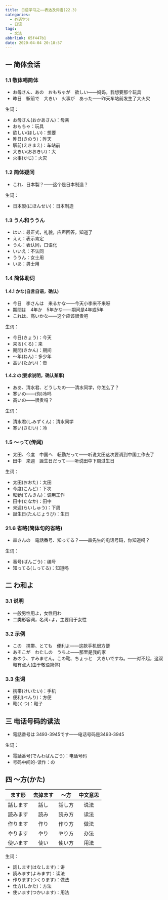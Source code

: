 ```yaml
---
title: 日语学习之——表达及词语(22.3)
categories:
  - 外语学习
  - 日语
tags:
  - 文法
abbrlink: 65f447b1
date: 2020-04-04 20:18:57
---
```

## 一 简体会话

### 1.1 敬体喝简体

* お母さん、あの　おもちゃが　欲しい——妈妈，我想要那个玩具
* 昨日　駅前で　大きい　火事が　あった——昨天车站前发生了大火灾

<!--more-->

生词： 

* お母さん(おかあさん)：母亲
* おもちゃ：玩具
* 欲しい(ほしい)：想要
* 昨日(きのう)：昨天
* 駅前(えきまえ)：车站前
* 大きい(おおきい)：大
* 火事(かじ)：火灾

### 1.2 简体疑问

* これ、日本製？——这个是日本制造？

生词： 

* 日本製(にほんせい)：日本制造

### 1.3 うん和ううん

* はい：最正式，礼貌，应声回答，知道了
* ええ：表示肯定
* うん：表认同，口语化
* いいえ：不认同
* ううん：女士用
* いあ：男士用

### 1.4  简体助词

####  1.4.1  かな(自言自语，确认)

* 今日　李さんは　来るかな——今天小李来不来呀
* 期間は　4年か　5年かな——期间是4年或5年
* これは、高いかな——这个应该很贵吧

生词：

* 今日(きょう)：今天
* 来る(くる)：来
* 期間(きかん)：期间
* ～年(ねん)：多少年
* 高い(たかい)：贵

#### 1.4.2  の(要求说明，确认某事)

* ああ、清水君、どうしたの——清水同学，你怎么了？
* 寒いの——(你)冷吗
* 高いの——很贵吗？

生词：

* 清水君(しみずくん)：清水同学
* 寒い(さむい)：冷

### 1.5   ～って(传闻)

* 太田、今度　中国へ　転勤だって——听说太田这次要调到中国工作去了
* 田中　来週　誕生日だって——听说田中下周过生日

生词：

* 太田(おおた)：太田
* 今度(こんど)：下次
* 転勤(てんきん)：调用工作
* 田中(たなか)：田中
* 来週(らいしゅう)：下周
* 誕生日(たんじょうび)：生日

###  21.6 省略(简体句的省略)

* 森さんの　電話番号、知ってる？——森先生的电话号码，你知道吗？

生词：

* 番号(ばんごう)：编号
* 知ってる(しってる)：知道吗

## 二 わ和よ

### 3.1 说明

* 一般男性用よ，女性用わ
* 二类形容词，名词+よ，主要用于女性

### 3.2 示例

* この　携帯、とても　便利よ——这款手机很方便
* あそこが　わたしの　うちよ——那里是我的家
* あのう、すみません。この靴、ちょっと　大きいですね。——对不起，这双鞋有点大(由于敬语简体)

### 3.3 生词

* 携帯(けいたい)：手机
* 便利(べんり)：方便
* 靴(くつ)：鞋子

## 三 电话号码的读法

* 電話番号は 3493-3945です——电话号码是3493-3945

生词：

* 電話番号(でんわばんごう)：电话号码
* 号码中间的`-`读作：の

## 四 ～方(かた)

|  ます形  | 去掉ます |  〜方  | 中文意思 |
| :------: | :------: | :----: | :------: |
| 話します |   話し   | 話し方 |   说法   |
| 読みます |   読み   | 読み方 |   读法   |
| 作ります |   作り   | 作り方 |   做法   |
| やります |   やり   | やり方 |   办法   |
| 使います |   使い   | 使い方 |   用法   |

生词：

* 話します(はなします)：讲
* 読みます(よみます)：读法
* 作ります(つくります)：做法
* 仕方(しかた)：方法
* 使います(つかいます)：用法